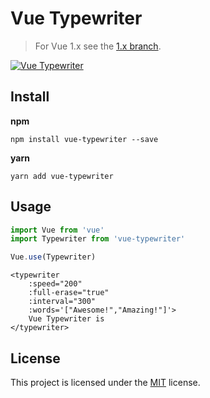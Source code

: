 # Vue Typewriter

> For Vue 1.x see the [1.x branch](https://github.com/eduardostuart/vue-typewriter/tree/1.x).


[![Vue Typewriter](http://share.s.tuart.me/UsKQQh/527xg8fT+)](https://eduardostuart.github.io/vue-typewriter/dist)



## Install

**npm**

`npm install vue-typewriter --save`

**yarn**

`yarn add vue-typewriter`

## Usage

```js
import Vue from 'vue'
import Typewriter from 'vue-typewriter'

Vue.use(Typewriter)
```



```vue
<typewriter
    :speed="200"
    :full-erase="true"
    :interval="300"
    :words='["Awesome!","Amazing!"]'>
    Vue Typewriter is
</typewriter>
```

## License

This project is licensed under the [MIT](http://opensource.org/licenses/MIT) license.


